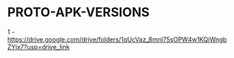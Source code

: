 # PROTO-APK-VERSIONS
1 - https://drive.google.com/drive/folders/1qUcVaz_8mnl75sOPW4w1KQjWngbZYjx7?usp=drive_link 
